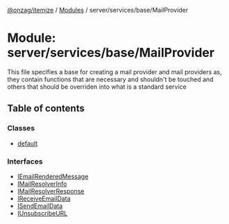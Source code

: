 [@onzag/itemize](../README.md) / [Modules](../modules.md) / server/services/base/MailProvider

# Module: server/services/base/MailProvider

This file specifies a base for creating a mail provider
and mail providers as, they contain functions that are
necessary and shouldn't be touched and others that should
be overriden into what is a standard service

## Table of contents

### Classes

- [default](../classes/server_services_base_MailProvider.default.md)

### Interfaces

- [IEmailRenderedMessage](../interfaces/server_services_base_MailProvider.IEmailRenderedMessage.md)
- [IMailResolverInfo](../interfaces/server_services_base_MailProvider.IMailResolverInfo.md)
- [IMailResolverResponse](../interfaces/server_services_base_MailProvider.IMailResolverResponse.md)
- [IReceiveEmailData](../interfaces/server_services_base_MailProvider.IReceiveEmailData.md)
- [ISendEmailData](../interfaces/server_services_base_MailProvider.ISendEmailData.md)
- [IUnsubscribeURL](../interfaces/server_services_base_MailProvider.IUnsubscribeURL.md)
